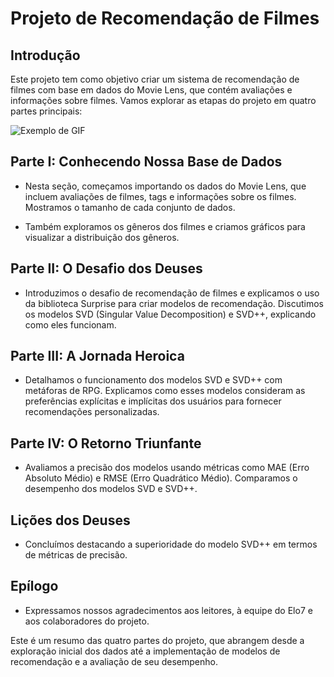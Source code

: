# Projeto de Recomendação de Filmes

## Introdução

Este projeto tem como objetivo criar um sistema de recomendação de filmes com base em dados do Movie Lens, que contém avaliações e informações sobre filmes. Vamos explorar as etapas do projeto em quatro partes principais:

![Exemplo de GIF](images/meu_gif.gif)


## Parte I: Conhecendo Nossa Base de Dados

- Nesta seção, começamos importando os dados do Movie Lens, que incluem avaliações de filmes, tags e informações sobre os filmes. Mostramos o tamanho de cada conjunto de dados.

- Também exploramos os gêneros dos filmes e criamos gráficos para visualizar a distribuição dos gêneros.

## Parte II: O Desafio dos Deuses

- Introduzimos o desafio de recomendação de filmes e explicamos o uso da biblioteca Surprise para criar modelos de recomendação. Discutimos os modelos SVD (Singular Value Decomposition) e SVD++, explicando como eles funcionam.

## Parte III: A Jornada Heroica

- Detalhamos o funcionamento dos modelos SVD e SVD++ com metáforas de RPG. Explicamos como esses modelos consideram as preferências explícitas e implícitas dos usuários para fornecer recomendações personalizadas.

## Parte IV: O Retorno Triunfante

- Avaliamos a precisão dos modelos usando métricas como MAE (Erro Absoluto Médio) e RMSE (Erro Quadrático Médio). Comparamos o desempenho dos modelos SVD e SVD++.

## Lições dos Deuses

- Concluímos destacando a superioridade do modelo SVD++ em termos de métricas de precisão.

## Epílogo

- Expressamos nossos agradecimentos aos leitores, à equipe do Elo7 e aos colaboradores do projeto.

Este é um resumo das quatro partes do projeto, que abrangem desde a exploração inicial dos dados até a implementação de modelos de recomendação e a avaliação de seu desempenho.

